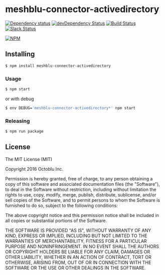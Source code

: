 # meshblu-connector-activedirectory

[![Dependency status](http://img.shields.io/david/octoblu/meshblu-connector-activedirectory.svg?style=flat)](https://david-dm.org/octoblu/meshblu-connector-activedirectory)
[![devDependency Status](http://img.shields.io/david/dev/octoblu/meshblu-connector-activedirectory.svg?style=flat)](https://david-dm.org/octoblu/meshblu-connector-activedirectory#info=devDependencies)
[![Build Status](http://img.shields.io/travis/octoblu/meshblu-connector-activedirectory.svg?style=flat&branch=master)](https://travis-ci.org/octoblu/meshblu-connector-activedirectory)
[![Slack Status](http://community-slack.octoblu.com/badge.svg)](http://community-slack.octoblu.com)

[![NPM](https://nodei.co/npm/meshblu-connector-activedirectory.svg?style=flat)](https://npmjs.org/package/meshblu-connector-activedirectory)

## Installing

```bash
$ npm install meshblu-connector-activedirectory
```

### Usage

```bash
$ npm start
```

or with debug

```bash
$ env DEBUG='meshblu-connector-activedirectory*' npm start
```

### Releasing

```bash
$ npm run package
```

## License

The MIT License (MIT)

Copyright 2016 Octoblu Inc.

Permission is hereby granted, free of charge, to any person obtaining a copy
of this software and associated documentation files (the "Software"), to deal
in the Software without restriction, including without limitation the rights
to use, copy, modify, merge, publish, distribute, sublicense, and/or sell
copies of the Software, and to permit persons to whom the Software is
furnished to do so, subject to the following conditions:

The above copyright notice and this permission notice shall be included in
all copies or substantial portions of the Software.

THE SOFTWARE IS PROVIDED "AS IS", WITHOUT WARRANTY OF ANY KIND, EXPRESS OR
IMPLIED, INCLUDING BUT NOT LIMITED TO THE WARRANTIES OF MERCHANTABILITY,
FITNESS FOR A PARTICULAR PURPOSE AND NONINFRINGEMENT. IN NO EVENT SHALL THE
AUTHORS OR COPYRIGHT HOLDERS BE LIABLE FOR ANY CLAIM, DAMAGES OR OTHER
LIABILITY, WHETHER IN AN ACTION OF CONTRACT, TORT OR OTHERWISE, ARISING FROM,
OUT OF OR IN CONNECTION WITH THE SOFTWARE OR THE USE OR OTHER DEALINGS IN
THE SOFTWARE.
